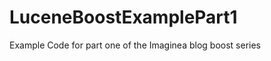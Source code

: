 LuceneBoostExamplePart1
=======================

Example Code for part one of the Imaginea blog boost series
